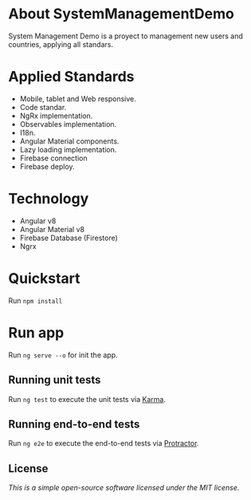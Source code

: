 # About SystemManagementDemo
System Management Demo is a proyect to management new users and countries, applying all standars.

# Applied Standards
* Mobile, tablet and Web responsive.
* Code standar.
* NgRx implementation.
* Observables implementation.
* I18n.
* Angular Material components.
* Lazy loading implementation.
* Firebase connection
* Firebase deploy.

# Technology
* Angular v8
* Angular Material v8
* Firebase Database (Firestore)
* Ngrx

# Quickstart
Run `npm install` 

# Run app
Run `ng serve --o`  for init the app.

## Running unit tests

Run `ng test` to execute the unit tests via [Karma](https://karma-runner.github.io).

## Running end-to-end tests

Run `ng e2e` to execute the end-to-end tests via [Protractor](http://www.protractortest.org/).

## License
*This is a simple open-source software licensed under the MIT license.*
